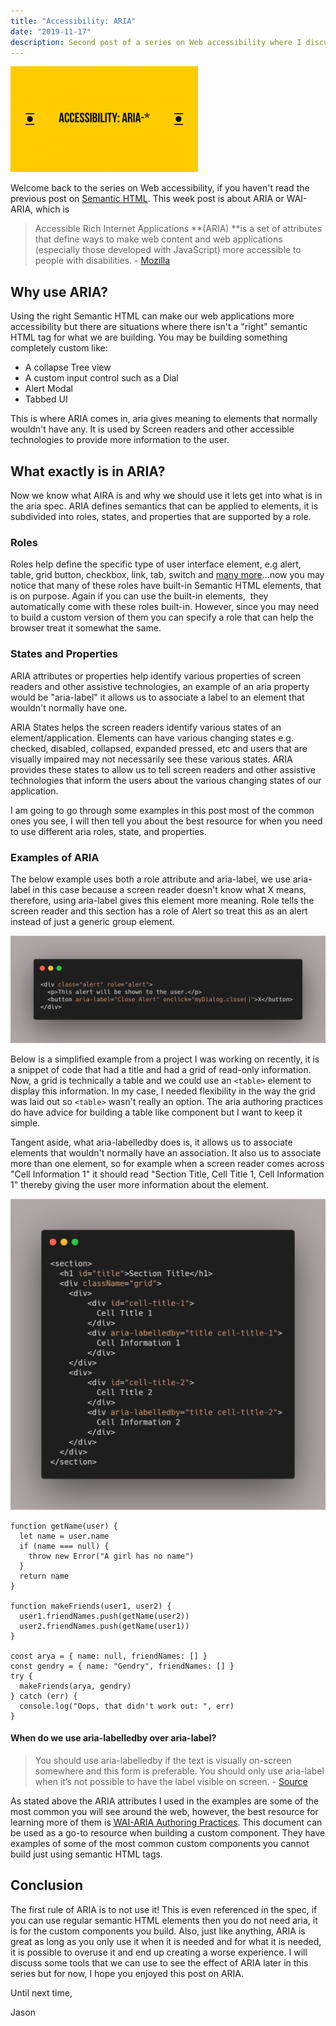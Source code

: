 ```yaml
---
title: "Accessibility: ARIA"
date: "2019-11-17"
description: Second post of a series on Web accessibility where I discuss Aria elements. I give examples of what aria elements are and why we should them.
---
```


![Cover image](./images/cover_image.png)

Welcome back to the series on Web accessibility, if you haven't read the previous post on [Semantic HTML](https://thedeployguy.com/accessibility-semantic-html/). This week post is about ARIA or WAI-ARIA, which is

> Accessible Rich Internet Applications **(ARIA) **is a set of attributes that define ways to make web content and web applications (especially those developed with JavaScript) more accessible to people with disabilities. - [Mozilla](https://developer.mozilla.org/en-US/docs/Web/Accessibility/ARIA)

## Why use ARIA?

Using the right Semantic HTML can make our web applications more accessibility but there are situations where there isn't a "right" semantic HTML tag for what we are building. You may be building something completely custom like:

- A collapse Tree view
- A custom input control such as a Dial
- Alert Modal
- Tabbed UI

This is where ARIA comes in, aria gives meaning to elements that normally wouldn't have any. It is used by Screen readers and other accessible technologies to provide more information to the user.

## What exactly is in ARIA?

Now we know what AIRA is and why we should use it lets get into what is in the aria spec. ARIA defines semantics that can be applied to elements, it is subdivided into roles, states, and properties that are supported by a role.

### Roles

Roles help define the specific type of user interface element, e.g alert, table, grid button, checkbox, link, tab, switch and [many more](https://developer.mozilla.org/en-US/docs/Web/Accessibility/ARIA/ARIA_Techniques)...now you may notice that many of these roles have built-in Semantic HTML elements, that is on purpose. Again if you can use the built-in elements,  they automatically come with these roles built-in. However, since you may need to build a custom version of them you can specify a role that can help the browser treat it somewhat the same.

### States and Properties

ARIA attributes or properties help identify various properties of screen readers and other assistive technologies, an example of an aria property would be "aria-label" it allows us to associate a label to an element that wouldn't normally have one.

ARIA States helps the screen readers identify various states of an element/application. Elements can have various changing states e.g. checked, disabled, collapsed, expanded pressed, etc and users that are visually impaired may not necessarily see these various states. ARIA provides these states to allow us to tell screen readers and other assistive technologies that inform the users about the various changing states of our application.

I am going to go through some examples in this post most of the common ones you see, I will then tell you about the best resource for when you need to use different aria roles, state, and properties.

### Examples of ARIA

The below example uses both a role attribute and aria-label, we use aria-label in this case because a screen reader doesn't know what X means, therefore, using aria-label gives this element more meaning. Role tells the screen reader and this section has a role of Alert so treat this as an alert instead of just a generic group element.

![carbon (1).png](./images/carbon-1.png)

Below is a simplified example from a project I was working on recently, it is a snippet of code that had a title and had a grid of read-only information. Now, a grid is technically a table and we could use an `<table>` element to display this information. In my case, I needed flexibility in the way the grid was laid out so `<table>` wasn't really an option. The aria authoring practices do have advice for building a table like component but I want to keep it simple.

Tangent aside, what aria-labelledby does is, it allows us to associate elements that wouldn't normally have an association. It also us to associate more than one element, so for example when a screen reader comes across "Cell Information 1" it should read "Section Title, Cell Title 1, Cell Information 1" thereby giving the user more information about the element.

![carbon (2)](./images/carbon-2.png)

```jsx{4,19}
function getName(user) {
  let name = user.name
  if (name === null) {
    throw new Error("A girl has no name")
  }
  return name
}

function makeFriends(user1, user2) {
  user1.friendNames.push(getName(user2))
  user2.friendNames.push(getName(user1))
}

const arya = { name: null, friendNames: [] }
const gendry = { name: "Gendry", friendNames: [] }
try {
  makeFriends(arya, gendry)
} catch (err) {
  console.log("Oops, that didn't work out: ", err)
}
```

#### When do we use aria-labelledby over aria-label?

> You should use aria-labelledby if the text is visually on-screen somewhere and this form is preferable. You should only use aria-label when it’s not possible to have the label visible on screen. - [Source](https://www.symphonious.net/2010/12/07/aria-labelledby-vs-aria-label/)

As stated above the ARIA attributes I used in the examples are some of the most common you will see around the web, however, the best resource for learning more of them is [WAI-ARIA Authoring Practices](https://www.w3.org/TR/wai-aria-practices/). This document can be used as a go-to resource when building a custom component. They have examples of some of the most common custom components you cannot build just using semantic HTML tags.

## Conclusion

The first rule of ARIA is to not use it! This is even referenced in the spec, if you can use regular semantic HTML elements then you do not need aria, it is for the custom components you build. Also, just like anything, ARIA is great as long as you only use it when it is needed and for what it is needed, it is possible to overuse it and end up creating a worse experience. I will discuss some tools that we can use to see the effect of ARIA later in this series but for now, I hope you enjoyed this post on ARIA.

Until next time,

Jason

